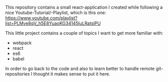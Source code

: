 
This repository contains a small react-application I created while following a nice Youtube-Tutorial/-Playlist, which is this one: https://www.youtube.com/playlist?list=PLMve8qV_h5E8YuaoKG34145IuLRatslPU

This little project contains a couple of topics I want to get more familiar with:
* webpack
* react
* es6
* babel

In order to go back to the code and also to learn better to handle remote git-repositories I thought it makes sense to put it here.
